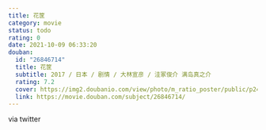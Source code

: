 ```yaml
---
title: 花筐
category: movie
status: todo
rating: 0
date: 2021-10-09 06:33:20
douban:
  id: "26846714"
  title: 花筐
  subtitle: 2017 / 日本 / 剧情 / 大林宣彦 / 洼冢俊介 满岛真之介
  rating: 7.2
  cover: https://img2.doubanio.com/view/photo/m_ratio_poster/public/p2496392882.jpg
  link: https://movie.douban.com/subject/26846714/
---
```


via twitter